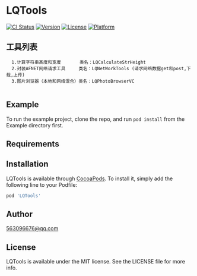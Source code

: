 # LQTools

[![CI Status](http://img.shields.io/travis/563096676@qq.com/LQTools.svg?style=flat)](https://travis-ci.org/563096676@qq.com/LQTools)
[![Version](https://img.shields.io/cocoapods/v/LQTools.svg?style=flat)](http://cocoapods.org/pods/LQTools)
[![License](https://img.shields.io/cocoapods/l/LQTools.svg?style=flat)](http://cocoapods.org/pods/LQTools)
[![Platform](https://img.shields.io/cocoapods/p/LQTools.svg?style=flat)](http://cocoapods.org/pods/LQTools)



## 工具列表
```
  1.计算字符串高度和宽度       类名：LQCalculateStrHeight
  2.封装AFNET网络请求工具     类名：LQNetWorkTools (请求网络数据get和post,下载,上传)
  3.图片浏览器（本地和网络混合）类名：LQPhotoBrowserVC
  
 ```
  
## Example

To run the example project, clone the repo, and run `pod install` from the Example directory first.

## Requirements

## Installation

LQTools is available through [CocoaPods](http://cocoapods.org). To install
it, simply add the following line to your Podfile:

```ruby
pod 'LQTools'
```

## Author

563096676@qq.com

## License

LQTools is available under the MIT license. See the LICENSE file for more info.

